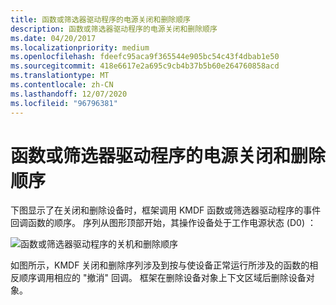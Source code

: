 ```yaml
---
title: 函数或筛选器驱动程序的电源关闭和删除顺序
description: 函数或筛选器驱动程序的电源关闭和删除顺序
ms.date: 04/20/2017
ms.localizationpriority: medium
ms.openlocfilehash: fdeefc95aca9f365544e905bc54c43f4dbab1e50
ms.sourcegitcommit: 418e6617e2a695c9cb4b37b5b60e264760858acd
ms.translationtype: MT
ms.contentlocale: zh-CN
ms.lasthandoff: 12/07/2020
ms.locfileid: "96796381"
---
```

# <a name="power-down-and-removal-sequence-for-a-function-or-filter-driver"></a>函数或筛选器驱动程序的电源关闭和删除顺序


下图显示了在关闭和删除设备时，框架调用 KMDF 函数或筛选器驱动程序的事件回调函数的顺序。 序列从图形顶部开始，其操作设备处于工作电源状态 (D0) ：

![函数或筛选器驱动程序的关机和删除顺序](images/fdo-fido-powerdown3.png)

如图所示，KMDF 关闭和删除序列涉及到按与使设备正常运行所涉及的函数的相反顺序调用相应的 "撤消" 回调。 框架在删除设备对象上下文区域后删除设备对象。

 

 





